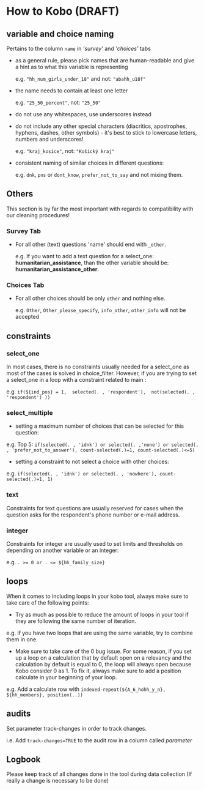 # How to Kobo (DRAFT)


## variable and choice naming

Pertains to the column `name` in _'survey'_ and _'choices'_ tabs

- as a general rule, please pick names that are human-readable and give a hint as to what this variable is representing

    e.g. `"hh_num_girls_under_18"` and not: `"abahh_u18f"`

- the name needs to contain at least one letter

    e.g. ` "25_50_percent" `, not: `"25_50" `

- do not use any whitespaces, use underscores instead
- do not include any other special characters (diacritics, apostrophes, hyphens, dashes, other symbols) - it's best to stick to lowercase letters, numbers and underscores!

    e.g. ` "kraj_kosice" `, not: `"Košický kraj"`

- consistent naming of similar choices in different questions:

    e.g. `dnk`, `pns` or `dont_know`, `prefer_not_to_say` and not mixing them.
   
## Others

This section is by far the most important with regards to compatibility with our cleaning procedures!

### Survey Tab

- For all other (text) questions 'name' should end with `_other`. 

    e.g. If you want to add a text question for a select_one: __humanitarian_assistance__, than the other variable should be: __humanitarian_assistance_other__. 

### Choices Tab

- For all other choices should be only `other` and nothing else. 
 
    e.g. `Other`, `Other_please_specify`, `info_other`, `other_info` will not be accepted

## constraints

### select_one

In most cases, there is no constraints usually needed for a select_one as most of the cases is solved in choice_filter. However, if you are trying to set a select_one in a loop with a constraint related to main :

e.g. ` if(${ind_pos} = 1,  selected(. , 'respondent'),  not(selected(. , 'respondent') )) `

### select_multiple

- setting a maximum number of choices that can be selected for this question:

e.g. Top 5: ` if(selected(. , 'idnk') or selected(. ,'none') or selected(. , 'prefer_not_to_answer'), count-selected(.)=1, count-selected(.)<=5) `
    
- setting a constraint to not select a choice with other choices:

e.g. ` if(selected(. , 'idnk') or selected(. , 'nowhere'), count-selected(.)=1, 1) `

### text

Constraints for text questions are usually reserved for cases when the question asks for the respondent's phone number or e-mail address.

### integer

Constraints for integer are usually used to set limits and thresholds on depending on another variable or an integer:

e.g. ` . >= 0 or . <= ${hh_family_size} `

## loops

When it comes to including loops in your kobo tool, always make sure to take care of the following points:

- Try as much as possible to reduce the amount of loops in your tool if they are following the same number of iteration.

e.g. if you have two loops that are using the same variable, try to combine them in one. 

- Make sure to take care of the 0 bug issue. For some reason,  if you set up a loop on a calculation that by default open on a relevancy and the calculation by default is equal to 0, the loop will always open because Kobo consider 0 as 1. To fix it, always make sure to add a position calculate in your beginning of your loop. 

e.g. Add a calculate row with `indexed-repeat(${A_6_hohh_y_n}, ${hh_members}, position(..)) ` 

## audits

Set parameter track-changes in order to track changes.

i.e. Add `track-changes=TRUE` to the audit row in a column called _parameter_

## Logbook

Please keep track of all changes done in the tool during data collection (If really a change is necessary to be done)
